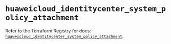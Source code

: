 # `huaweicloud_identitycenter_system_policy_attachment`

Refer to the Terraform Registry for docs: [`huaweicloud_identitycenter_system_policy_attachment`](https://registry.terraform.io/providers/huaweicloud/huaweicloud/1.71.1/docs/resources/identitycenter_system_policy_attachment).
